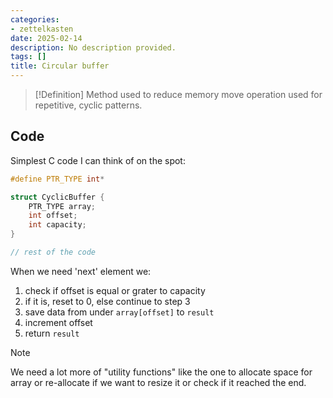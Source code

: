 ```yaml
---
categories:
- zettelkasten
date: 2025-02-14
description: No description provided.
tags: []
title: Circular buffer
---
```


> [!Definition]
> Method used to reduce memory move operation used for repetitive, cyclic patterns. 

## Code

Simplest C code I can think of on the spot:

```c++
#define PTR_TYPE int*

struct CyclicBuffer {
	PTR_TYPE array;
	int offset;
	int capacity;
}

// rest of the code
```

When we need 'next' element we:

1. check if offset is equal or grater to capacity
2. if it is, reset to 0, else continue to step 3
3. save data from under `array[offset]` to `result` 
4. increment offset
5. return `result` 

> [!Note]
> We need a lot more of "utility functions" like the one to allocate space for
array or re-allocate if we want to resize it or check if it reached the end.